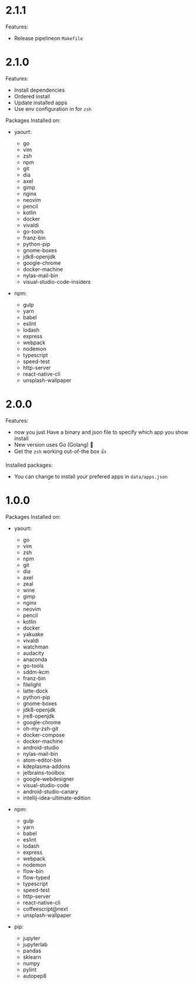 
# 2.1.1

Features:

- Release pipelineon `Makefile`

# 2.1.0

Features:

- Install dependencies
- Ordered install
- Update installed apps
- Use env configuration in for `zsh`

Packages Installed on:

- yaourt:
  - go
  - vim
  - zsh
  - npm
  - git
  - dia
  - axel
  - gimp
  - nginx
  - neovim
  - pencil
  - kotlin
  - docker
  - vivaldi
  - go-tools
  - franz-bin
  - python-pip
  - gnome-boxes
  - jdk8-openjdk
  - google-chrome
  - docker-machine
  - nylas-mail-bin
  - visual-studio-code-insiders

- npm:
  - gulp
  - yarn
  - babel
  - eslint
  - lodash
  - express
  - webpack
  - nodemon
  - typescript
  - speed-test
  - http-server
  - react-native-cli
  - unsplash-wallpaper

# 2.0.0

Features:

- now you just Have a binary and json file to specify which app you show install
- New version uses Go (Golang) 🤩
- Get the `zsh` working out-of-the box 👍

Installed packages:

- You can change to install your prefered apps in `data/apps.json`


# 1.0.0

Packages Installed on:

- yaourt:
    - go
    - vim
    - zsh
    - npm
    - git
    - dia
    - axel
    - zeal
    - wine
    - gimp
    - nginx
    - neovim
    - pencil
    - kotlin
    - docker
    - yakuake
    - vivaldi
    - watchman
    - audacity
    - anaconda
    - go-tools
    - sddm-kcm
    - franz-bin
    - filelight
    - latte-dock
    - python-pip
    - gnome-boxes
    - jdk8-openjdk
    - jre8-openjdk
    - google-chrome
    - oh-my-zsh-git
    - docker-compose
    - docker-machine
    - android-studio
    - nylas-mail-bin
    - atom-editor-bin
    - kdeplasma-addons
    - jetbrains-toolbox
    - google-webdesigner
    - visual-studio-code
    - android-studio-canary
    - intellij-idea-ultimate-edition

- npm:
    - gulp
    - yarn
    - babel
    - eslint
    - lodash
    - express
    - webpack
    - nodemon
    - flow-bin
    - flow-typed
    - typescript
    - speed-test
    - http-server
    - react-native-cli
    - coffeescript@next
    - unsplash-wallpaper

- pip:
    - jupyter
    - jupyterlab
    - pandas
    - sklearn
    - numpy
    - pylint
    - autopep8
